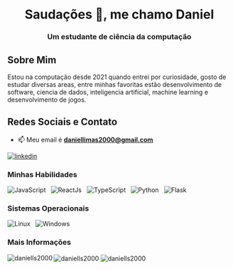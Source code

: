 <h1 align="center">Saudações 👋, me chamo Daniel</h1>
<h3 align="center">Um estudante de ciência da computação</h3>

<h2>Sobre Mim</h2>
Estou na computação desde 2021 quando entrei por curiosidade, gosto de estudar diversas areas, entre minhas favoritas estão desenvolvimento de software, ciencia de dados, inteligencia artificial, machine learning e desenvolvimento de jogos.
<h2>Redes Sociais e Contato</h2>

- 📫 Meu email é **daniellimas2000@gmail.com**

[![linkedin](https://img.shields.io/badge/linkedin-000?style=for-the-badge&logo=linkedin&logoColor=blue)](https://linkedin.com/in/daniells2000)


<h3 align="left">Minhas Habilidades</h3>

![JavaScript](https://img.shields.io/badge/JavaScript-000?style=for-the-badge&logo=javascript&logoColor=yellow)
&nbsp;
![ReactJs](https://img.shields.io/badge/React-000?style=for-the-badge&logo=react&logoColor=blue)
&nbsp;
![TypeScript](https://img.shields.io/badge/TypeScript-000?style=for-the-badge&logo=typescript&logoColor=blue)
&nbsp;
![Python](https://img.shields.io/badge/Python-000?style=for-the-badge&logo=python&logoColor=blue)
&nbsp;
![Flask](https://img.shields.io/badge/Flask-000?style=for-the-badge&logo=flask&logoColor=grey)

<h3>Sistemas Operacionais</h3>

![Linux](https://img.shields.io/badge/Linux-000?style=for-the-badge&logo=linux&logoColor=gray)
&nbsp;
![Windows](https://img.shields.io/badge/Windows-000?style=for-the-badge&logo=&logoColor=white)

<h3>Mais Informações</h3>

<img align="left" src="https://github-readme-stats.vercel.app/api/top-langs?username=daniells2000&show_icons=true&theme=dracula&locale=en&layout=compact" alt="daniells2000" />

<img align="center" src="https://github-readme-stats.vercel.app/api?username=daniells2000&show_icons=true&locale=en" alt="daniells2000" />

<img align="center" src="https://github-readme-streak-stats.herokuapp.com/?user=daniells2000&theme=default" alt="daniells2000" />
